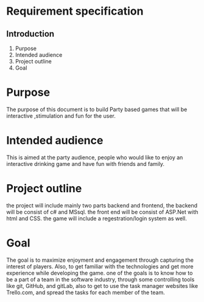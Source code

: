 Requirement specification
========

## Introduction

1. Purpose
2. Intended audience 
3. Project outline  
4. Goal  

# Purpose 
The purpose of this document is to build Party based games that will be interactive ,stimulation and fun for the user.

# Intended audience
This is aimed at the party audience, people who would like to enjoy an interactive drinking game and have fun with friends and family.

# Project outline

the project will include mainly two parts backend and frontend, the backend will be consist of c# and MSsql.
the front end will be consist of ASP.Net with html and CSS.
the game will include a regestration/login system as well.


# Goal 
The goal is to maximize enjoyment and engagement through capturing the interest of players.
Also, to get familiar with the technologies and get more experience while developing the game.
one of the goals is to know how to be a part of a team in the software industry, through some controlling tools like git, GitHub, and gitLab, also to get to use the task manager websites like Trello.com, and spread the tasks for each member of the team.
